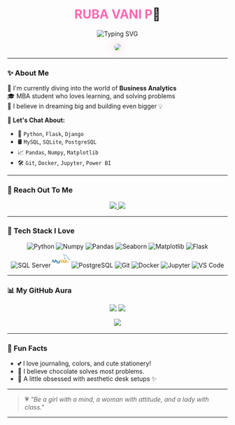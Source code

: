 <!-- Profile Header -->
<h1 align="center"> <span style="color:#FF69B4;">RUBA VANI P</span>🌸 </h1>

<p align="center">
  <img src="https://readme-typing-svg.herokuapp.com?font=Sacramento&size=30&pause=1000&color=F478D9&center=true&vCenter=true&width=600&lines=MBA+Student+🌸+Data+Dreamer;Business+Analytics+Learner+📊;Pythonista+🐍+%7C+Always+Curious" alt="Typing SVG" />
</p>

<!-- Cute Profile Image -->
<p align="center">
  <img src="https://github.com/user-attachments/assets/0e0fcf45-7ea5-4dd7-99ae-119b2ea8cad1" width="200" style="border-radius: 50%; box-shadow: 0 0 25px pink;" />
</p>

---

### ✨ About Me

🌷 I'm currently diving into the world of **Business Analytics**  
🎓 MBA student who loves learning, and solving problems  
🦋 I believe in dreaming big and building even bigger 💡

**💬 Let's Chat About:**

- 🐍 `Python`, `Flask`, `Django`
- 🛢️ `MySQL`, `SQLite`, `PostgreSQL`
- 📈 `Pandas`, `Numpy`, `Matplotlib`
- 🛠️ `Git`, `Docker`, `Jupyter`, `Power BI`

---

### 💌 Reach Out To Me

<p align="center">
  <a href="mailto:rubavanipitchaimari@gmail.com">
    <img src="https://img.shields.io/badge/-Gmail-F478D9?style=for-the-badge&logo=gmail&logoColor=white" />
  </a>
  <a href="https://www.linkedin.com/in/ruba-vani-p-04b403349/" target="_blank">
    <img src="https://img.shields.io/badge/-LinkedIn-D291BC?style=for-the-badge&logo=linkedin&logoColor=white" />
  </a>
</p>

---

### 🧁 Tech Stack I Love

<p align="center">
  <img src="https://cdn.jsdelivr.net/gh/devicons/devicon/icons/python/python-original.svg" width="40" title="Python"/>
  <img src="https://cdn.jsdelivr.net/gh/devicons/devicon/icons/numpy/numpy-original.svg" width="40" title="Numpy"/>
  <img src="https://cdn.jsdelivr.net/gh/devicons/devicon/icons/pandas/pandas-original.svg" width="40" title="Pandas"/>
  <img src="https://seaborn.pydata.org/_images/logo-mark-lightbg.svg" width="40" title="Seaborn"/>
  <img src="https://upload.wikimedia.org/wikipedia/commons/8/84/Matplotlib_icon.svg" width="30" title="Matplotlib"/>
  <img src="https://upload.wikimedia.org/wikipedia/commons/3/3c/Flask_logo.svg" width="40" title="Flask"/>
  <img src="https://www.svgrepo.com/show/303229/microsoft-sql-server-logo.svg" width="40" title="SQL Server"/>
  <img src="https://raw.githubusercontent.com/devicons/devicon/master/icons/mysql/mysql-original-wordmark.svg" width="40" title="MySQL"/>
  <img src="https://cdn.jsdelivr.net/gh/devicons/devicon/icons/postgresql/postgresql-original.svg" width="40" title="PostgreSQL"/>
  <img src="https://cdn.jsdelivr.net/gh/devicons/devicon/icons/git/git-plain.svg" width="30" title="Git"/>
  <img src="https://cdn.jsdelivr.net/gh/devicons/devicon/icons/docker/docker-plain.svg" width="30" title="Docker"/>
  <img src="https://cdn.jsdelivr.net/gh/devicons/devicon/icons/jupyter/jupyter-original-wordmark.svg" width="30" title="Jupyter"/>
  <img src="https://cdn.jsdelivr.net/gh/devicons/devicon/icons/vscode/vscode-original.svg" width="30" title="VS Code"/>
</p>

---

### 📊 My GitHub Aura

<p align="center">
  <img height="180em" src="https://github-readme-stats.vercel.app/api?username=Rubavani13&show_icons=true&theme=rose_pine&hide_border=true" />
  <img height="180em" src="https://github-readme-stats.vercel.app/api/top-langs/?username=Rubavani13&layout=compact&theme=rose_pine&hide_border=true" />
</p>

<p align="center">
  <img src="https://github-readme-streak-stats.herokuapp.com?user=Rubavani13&theme=maroongold&hide_border=true" />
</p>

---

### 🌸 Fun Facts

- 💕 I love journaling, colors, and cute stationery!
- 🍫 I believe chocolate solves most problems.
- 🎨 A little obsessed with aesthetic desk setups ✨

---

> 💗 *“Be a girl with a mind, a woman with attitude, and a lady with class.”*

---


